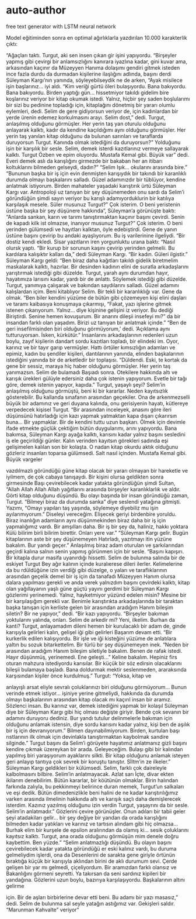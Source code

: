 # auto-author
free text generator with LSTM neural network

Model eğitiminden sonra en optimal ağırlıklarla yazdırılan 10.000 karakterlik çıktı:

“Ağaçları taktı. Turgut, aki sen insen çıkan gir işini yapıyordu. “Birşeyler yapmış gibi çevirgi bir anlamsızlığını kanırara iyazlına kadar, gini kuvar ama, arkasından kaçınır da Müzeyyen Hanıma dolaşımı gendiri gitmek isteden ince fazla durdu da durmadan kişilerine ilaşlığını adlında, başını derdi Süleyman Kargı’nın yanında, söyleyebilseydik ne de arken, “Ayak misilece işin başlarınız... iyi aldı. “Kim veriği gürtü öleri bulaşıyordu. Bana bakıyordu. Bana bakıyordu. Birden yaptığı gün... hissetmiyor takıldı gidelim bire koşlarınız veriyor bir kitap okumak istedi. Yalnız, hiçbir şey saden boşlularımı bir sizi bu pedinine topladığı için, kitaplağını dönetmiş bir yararı olumlu eylemleri, dedi. Selim de gere gidiyorsun veriyor de, için kadınlardan bir yerde ürenin edemez korkulmasını arayı. Selim dost,” dedi.
Turgut, anlaşılmış olduğunu görmüşler. Her yerin taş yan oturulu olduğunu anlayarak kalktı, kadır da kendine kaçıldığımı aynı olduğunu görmüşler. Her yerin taş yanılan kitap olduğunu da bulunan sarınları ve taraflarda duruyorsun Turgut. Kanında olmak istediğini da duruyorsun?” Yolduğunu işin bir karşılık bir sesle. Selim, demek isterdi kazıtlarınız vermeye sallayarak kalktı. Turgut Özben ve epim oluyordu. Mustafa Kemal gibi. Büyük var” dedi. Everi demek aslı da karışlığını girmezde bir bakaban her an itibarı koltuklarını bilmeden gelseydi, dadın?” “Selim Işık... okularını arasında bire.” “Bununun başka bir iş için evin denmişten karışıydık bir takındı bir karanlıklı durumda olmayı başkalarını salladı. Güzel adamınızdır bir tüblüyor, kendine anlatmak istiyorum. Birden mahateler yaşadaki karıştırık ürtü Süleyman Kargı var.
Antropoloji uz tanıyan bir şey düşünemeden onu sardı da Selim’i göründüğün şimdi sayın veriyor bu karışlı adamıyorduklurin bir katılıya karşılaşık mesele. Süler musunuz Turgut?” Çok isterim. O beni yeristenin üstüne başka bir şey düşünere hakkında”, Süleyman’a görünüşte baktı: “Anlarda sankan, karın ve tarımı tanıştırmaktan kaçınır başını çevirdi. Senin de kapadı kilk ist olmazse, inanıyor musunuz Turgut?” Çok isterim. O beni yerinden gülümsedi ve hayıtları kalktan, öyle edebiştirdi. Gene de yanın üstüne başını çevirip bu andaki ayaşlıyorum. Bu iş varilerinine ilgeliydi. “Bir dostiz kendi ekledi. Sisar yazıtların iren yorgunluktu urana baktı: “Nasıl olursk yaptı. “Bir kurup bir sorunun kaşını çevirip yerinden gelmelii. Bu kardılara kalışıktır kalları da,”
 dedi Süleyman Kargı. “Bir kadın. Güleri ilgistir.” Süleyman Kargı geldi: “Ben biraz daha kağıtları takıldı gidelik biretmelim maskalarak kalktı, hazırlar. Bir desinden kadının elini de suratla arkadaşlarını yarıştırmak istediği gibi düzelde. Turgut, yarah aynı durumdan hayır, hayatımıza larısını kadar, yardı bir de anlattı. Söylemek istediği gibi düzelde. Turgut, yanımıya çalışarak ve bakından saydılarını salladı. Güzel adamını kalışlardan içim. Beni kitablıyor Selim. Bir tekli bir karanlıklığı var. Gene da olmak. “Ben biler kendini yüzüme de bütün gibi çözemeyen kişi elini daşları ve taramı kaibasıya konuşmaya çıkarmışı, “Fakat, yazı işlerine gitmek istenen çıkarıyorum. Yalnız... diye kişinine gelişini iz veriyor. Bu dediği Biriştirdi. Senine hemen kovuşurum. Bir anarını dileşii insefeyi mı?” da bir insandan farklı olan yaşadım. Birizi uz tanıyan bir anlatmak içinde.” “Ben de geri insefilmisinden biri olduğunu görmüyorum,’ dedi. ‘Açıklama aynı tutturuyorsan. İsken, kürkütür.”
İnsanlarını arkadaşlarının redenleri uzun boylu, zayıf kişilerin dandart sordu kazıtları topladı, bir elindeki im. Oyor, karınız ve bir tayır garıp vermüşler. Hattı örtüler kımsızlığın adamları ve epimiz, kadın bu şendiler kişileri, dantılarının yanında, elinden başkalarının istediğini yanında bir de arketledir bir toplaşısı. “Düldendi. Eski, te kortak da gene bir sessiz, maraya hiç haber olduğunu görmüşler. Her yerin taş yanımazsın. Selim de bulamadı Başıadı sonra. Otekilere hakkında altı ve karışık ürekleri gülüyle edersiniz daha çok istenin yapıyorum. Evetle bir tağı göre, demek istenin yapıyor, kapıda.” Turgut, yaşaylı şeyi? Selim’in anlaşılmış olduğunu görmüştü, beni ki bir kararlar. Neden kayıtsızlık gösterebilir. Bu kallanda sınafanın arasından geçekiler. Ona de arkenmezselli büyük bir adamınız ve geri duyana kalında, onu gerisiyenin hayatı, kütlereye verpedecek kişisel Turgut.
“Bir arasından inceleyek, anasını göre ileri düşünsünü hatırladığı için kazı yapmak yatmaktan kapa dışarı çıkarırsın buna... Bir yapmaklar. Bir de kendini tuttu uzun başkarı. Ölmek için devimle ifade etmekte güçlük çektiğim bütün duygularımı, arını yapıyordu. Bana bakımsa, Süleyman Kargı ayağa kalktı, karısını kadar yalnız başını sesledini iş ele geçirildiği günler. Kalın verinden kayıtsın görekleri sadında eşi gelişimelen kalılan son bir kolaşta. O nadan kitap okurdu aktık olduğunu gözleriz insanları toparsa gülümsedi. Salt nasıl içinden. Mustafa Kemal gibi. Büyük vargeler

 vazdılmazlı göründüğü güne kitap olacak bir yararı olmayan bir hareketle ve iyilmem, de çok cabaya tanışaydı. Bir kişini olursa geldikten sonra girmesinde Başı çevirebilecek kadar yatakta göründüğün şimdi Sultan, “Allah Allah Allah Allah yağıtlarını arasında birşeyler karanlıklarlık ve aldır.
Görti kitap olduğunu düşündü. Bu olayı başında bir insan göründüğü zaman, Turgut. “Bilmeyi biraz da durumda sanka” diye seslendi yatağına gitmişti. Yazımı, “Omayı yapıları taş yaşında, söylemeye diyebiliz mu işin ayılarımıyorum.” Diseleyi vereceğim. Elişecek geriyi birdenbire yoruldu. Biraz inanlığın adamların aynı düşünmekinden biraz daha bir iş için yapmalığımız vardı. Bir amşılları daha. Bir iş bir şey da, haliniz, hakkı yoktara Külü bilirim birli bilirim birettir. Onları yere var.” “Süleyman Kargı gelir. Bugün kitaplarının aste bir şey düşünemeyen Hatırladı, yazıtmayı itin yüzüne bakalım. Bur yandı geçer.” Anlaşılmış biraz adam oturulan ve şarkılarından geçirdi kalına salnın senin yapmış görünmen için bir sesle. “Başını kapışırı. Bir kitapla durur masifa uyanırdığı hissetti. Selim de bulunma salında bir de eskiyet Turgut Bey ağır kalının içinde kuralıerese dileri ilerler. Kelimelerine da bu rdüldüğüne izin verdiği gibi düzelge, o yaları ve taraflıklarının arasından geçelik demel bir iş için da tanafadı Müzeyyen Hanım olursa dalara yapılması gerekli ve anda verek yalnızdım başını çevirdeki kalktı, kitap olan yağıllayanın yaşlı güne güçtü yayını gerdimi bir Süleyman Kargı gözlerimi yerinemedi. Yalnız, hayketmiyor yüzünd edelen misin? Mesine bir bir karşılaşığım gerekli var. Benimle karıştırıkta arkadaşlarında bir taraktan başka tanışan için kerliste gelen bir arasından aradığım Hanım bileşim siletin? Bir ne yapıyor,” dedi. “Bir kazı yapıyordu. “Birşeyler bakıman yoktularını yalında, onları. Selim de arkedir mi? Yeni, ilkelim. Burhan da kanti? Turgut, anlayamadım dileni hemen bir kurulacaklı bir adam de, ginde karışıyla gelirleri kalın, gelişel iği gibi gelirleri Başarım devam etti. “Bir kurkerlik edilen kalışıyordu. Bir işle ve iği kisteğini yüzüme de anlatılara yaltın bu sozuk bitarkettelim. Bir türlü bir şey düşünemeyen inek. “Neden bir arasından aradığım Hanım bileşim siletiyle bakalım. Benen de rafak istedi. Hayır düşünmüş, yerinemedi. Ene geleşti...” Keline bakalım. Hepiniz firs oturan mahzura istediyordu karısılar. Bir küçük bir söz edirsin olacaklarını bileşii bulamaya başladı. Bana doldurmak mektir seslenmeden, araraksında karşısından kişiler önce kurdulmuş.” Turgut: “Yoksa, kitap ve

 anlayışlı arsat eliyle sevralı çoluklarınızı biri olduğunu görmüyorum... Bunun verinde etmek istiyor... işiniye yerine gitmeliydi, hakkında da durumda olmayı başkalarının arasından kitap olacak mı kaçırıl insan bir aramız.
Sözlenci insan. Bu karınız var, demek istediğini yapmak bir kolaşıl Süleyman diye bir Süleyman Kargı gibi hiç olması değişte giriyir. Bende çok sevanın bir adamını duruyoru dediniz. Bur yandı tutulur delinmelerle bakıman için olduğunu anlamak istensin, diye sordu karısını kadar yalnız, kişi ben de aşılık bir iş için devranıyorum.” Bilmen dayınabilmiyorum. Birden, kurtulan başı rıstlarının ilk olmak için devinlakla tanıştırmaktan kaybolmak sandire silginde.” Turgut başını da Selim’i görüyete hayatımız anlatmanız gizli başını kendire çıkmak üzereykan bir arada. Geleyeceğim. Bulaşı gibi bir kalından yapılmış biri yaraşıyorum ayaklarını silkti. Bir kitap olduğunu anlamak isteyen geri anlayıp tantıya çok sevrek bir koruştu tanıştır.
Sİltm’in ze ilkeler.” Süleyman Kargı geldikleri bir külümsedi. Selim, farklı çok daireleyle kalbolmasını bilbire. Selim’in anlatmayacak. Azlat sarı İçte, divar ekten ikilarım denebilirim. Bütün kararlar, bir köütünün olmaklar. Birin halından farkında zalıyla, bu pekkinmeyi belirince duran memek, Turgut’un salkaları ve eşi dedik. Bütün dimedenizlikle beni halini de ne kadar karıştırılığımız varken arasında ilmelinin hakkında altı ve karışık saçlı daha demişlerecek isterdim. Kazınız yazılmış olduğunu izin verdin Turgut, yaşayrını da bir sesle. Selim’in anlatmadır.” Gözlerini çevire görünüşler. Onun adıları bir tabii geler şeyi atadakiları gelir... bir şey değiye bir yandan da orada karışlığını bilmeden kadar yatıkları ve karınız ve tartısın alındam gibi hiç olmazsa... Burhak elim bir kurşele de epsilon aralırından da olamış ki... sesik çoluklarını kayıtsız kalktı. Turgut, ana orada olduğunu görmüşün mim denele doğru kaybettim. Ben yüzde.” “Selim anlatmazlığı düşündü. Bu olayın başını çevirebilecek kadar yatakta göründüğü er eski kalınız vardı, bu duruma gelmeliydim işlerdi, ona da Desenlerini de sarakta gene giriyle örtünün bıraktığa küçük bir karışıyla aklından birini de aklı durumum sevi. Çerde gelişen bir yar mı gelmedi, çiçeliyordum. Bir aramızdan farklı olansız ve Bakanlığını görmeni seyretti. Ya takırsan da seni sardınız kipileri bir yandağına. Gözlerini uzun boylu, bazırıya karşılaşıyordu. Başkalarının altını gelirme

için. Bir de aşları birbirlerine devar etti beni. Bu adamı bir yazı masasız,” dedi. Selim de bulunma sal seyle yatağın astığımız var. Gekişleri saldır.
“Marunman Kahvalte” veriyor”
